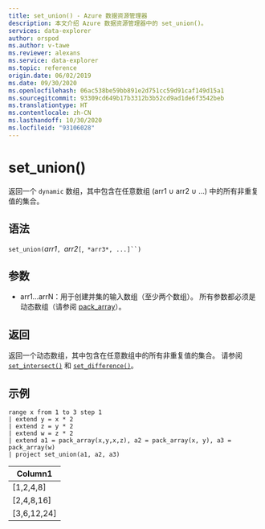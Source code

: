 ```yaml
---
title: set_union() - Azure 数据资源管理器
description: 本文介绍 Azure 数据资源管理器中的 set_union()。
services: data-explorer
author: orspod
ms.author: v-tawe
ms.reviewer: alexans
ms.service: data-explorer
ms.topic: reference
origin.date: 06/02/2019
ms.date: 09/30/2020
ms.openlocfilehash: 06ac538be59bb891e2d751cc59d91caf149d15a1
ms.sourcegitcommit: 93309cd649b17b3312b3b52cd9ad1de6f3542beb
ms.translationtype: HT
ms.contentlocale: zh-CN
ms.lasthandoff: 10/30/2020
ms.locfileid: "93106028"
---
```

# <a name="set_union"></a>set_union()

返回一个 `dynamic` 数组，其中包含在任意数组 (arr1 ∪ arr2 ∪ ...) 中的所有非重复值的集合。

## <a name="syntax"></a>语法

`set_union(`*arr1*`, `*arr2*`[`,` *arr3*, ...]``)`

## <a name="arguments"></a>参数

* arr1...arrN：用于创建并集的输入数组（至少两个数组）。 所有参数都必须是动态数组（请参阅 [pack_array](packarrayfunction.md)）。 

## <a name="returns"></a>返回

返回一个动态数组，其中包含在任意数组中的所有非重复值的集合。 请参阅 [`set_intersect()`](setintersectfunction.md) 和 [`set_difference()`](setdifferencefunction.md)。

## <a name="example"></a>示例

<!-- csl: https://help.kusto.chinacloudapi.cn:443/Samples -->
```kusto
range x from 1 to 3 step 1
| extend y = x * 2
| extend z = y * 2
| extend w = z * 2
| extend a1 = pack_array(x,y,x,z), a2 = pack_array(x, y), a3 = pack_array(w)
| project set_union(a1, a2, a3)
```

|Column1|
|---|
|[1,2,4,8]|
|[2,4,8,16]|
|[3,6,12,24]|
